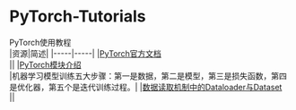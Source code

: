 # PyTorch-Tutorials
PyTorch使用教程<br>
|资源|简述|
|-----|-----|
|[PyTorch官方文档](https://pytorch.org/tutorials/beginner/basics/intro.html)<br>||
|[PyTorch模块介绍](https://blog.csdn.net/qq_37388085/category_9417143.html)<br>|机器学习模型训练五大步骤：第一是数据，第二是模型，第三是损失函数，第四是优化器，第五个是迭代训练过程。|
|[数据读取机制中的Dataloader与Dataset](https://blog.csdn.net/qq_37388085/category_9417143.html)<br>||
